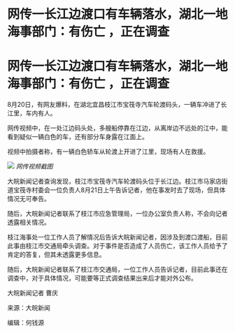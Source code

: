 # 网传一长江边渡口有车辆落水，湖北一地海事部门：有伤亡 ，正在调查

# 网传一长江边渡口有车辆落水，湖北一地海事部门：有伤亡 ，正在调查

8月20日，有网友爆料，在湖北宜昌枝江市宝筏寺汽车轮渡码头，一辆车冲进了长江里，车内有人。

网传视频中，在一处江边码头处，多艘船停靠在江边，从离岸边不远处的江中，能看到疑似一辆白色的车，还有部分车身露在江面上。

视频中拍摄者称，有一辆白色轿车从轮渡上开进了江里，现场有人在救援。

![](https://inews.gtimg.com/om_bt/OOfvJIHZ41Ac4Gu6_2wq75-4Vc3IMxRdKxlbCs9izGnJYAA/1000)
_网传视频截图_

大皖新闻记者查询发现，枝江市宝筏寺汽车轮渡码头位于长江边。枝江市马家店街道宝筏寺村委会一位负责人8月21日上午告诉记者，他在事发时去了现场，但具体情况无可奉告。

随后，大皖新闻记者联系了枝江市应急管理局，一位办公室负责人称，不会向记者透露相关情况。

枝江海事处一位工作人员了解情况后告诉大皖新闻记者，因涉及到渡口渡船，目前此事由枝江市交通局牵头调查。对于事件是否造成了人员伤亡，该工作人员给予了肯定的答复，但其未透露更多信息。

随后，大皖新闻记者联系了枝江市交通局，一位工作人员告诉记者，目前此事还在调查中，对于具体情况，可能要等正式调查结果出来后才能对外公布。

大皖新闻记者 曹庆

来源：大皖新闻

编辑：何钱源

